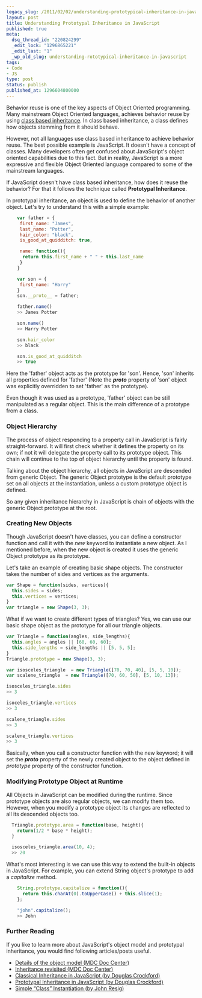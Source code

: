 ```yaml
---
legacy_slug: /2011/02/02/understanding-prototypical-inheritance-in-javascript
layout: post
title: Understanding Prototypal Inheritance in JavaScript
published: true
meta:
  dsq_thread_id: "220824299"
  _edit_lock: "1296865221"
  _edit_last: "1"
  _wp_old_slug: understanding-rototypical-inheritance-in-javascript
tags:
- Code
- JS
type: post
status: publish
published_at: 1296604800000
---
```

Behavior reuse is one of the key aspects of Object Oriented programming. Many mainstream Object Oriented languages, achieves behavior reuse by using <a href="http://en.wikipedia.org/wiki/Class-based_programming">class based inheritance</a>. In class based inheritance, a class defines how objects stemming from it should behave.

However, not all languages use class based inheritance to achieve behavior reuse. The best possible example is JavaScript. It doesn't have a concept of classes. Many developers often get confused about JavaScript's object oriented capabilities due to this fact. But in reality, JavaScript is a more expressive and flexible Object Oriented language compared to some of the mainstream languages.

If JavaScript doesn't have class based inheritance, how does it reuse the behavior? For that it follows the technique called <strong>Prototypal Inheritance</strong>. 

In prototypal inheritance, an object is used to define the behavior of another object. Let's try to understand this with a simple example:

```javascript
    var father = {
     first_name: "James", 
     last_name: "Potter",
     hair_color: "black",
     is_good_at_quidditch: true,

     name: function(){
      return this.first_name + " " + this.last_name
     }
    }

    var son = {
     first_name: "Harry" 
    }
    son.__proto__ = father;

    father.name()
    >> James Potter

    son.name()
    >> Harry Potter

    son.hair_color
    >> black

    son.is_good_at_quidditch
    >> true
```

Here the 'father' object acts as the prototype for 'son'. Hence, 'son' inherits all properties defined for 'father' (Note the <em>__proto__</em> property of 'son' object was explicitly overridden to set 'father' as the prototype). 

Even though it was used as a prototype, 'father' object can be still manipulated as a regular object. This is the main difference of a prototype from a class.

<h3>Object Hierarchy</h3>

The process of object responding to a property call in JavaScript is fairly straight-forward. It will first check whether it defines the property on its own; if not it will delegate the property call to its prototype object. This chain will continue to the top of object hierarchy until the property is found.

Talking about the object hierarchy, all objects in JavaScript are descended from generic Object. The generic Object prototype is the default prototype set on all objects at the instantiation, unless a custom prototype object is defined. 

So any given inheritance hierarchy in JavaScript is chain of objects with the generic Object prototype at the root. 

<h3>Creating New Objects</h3>

Though JavaScript doesn't have classes, you can define a constructor function and call it with the <em>new</em> keyword to instantiate a new object. As I mentioned before, when the new object is created it uses the generic Object prototype as its prototype. 

Let's take an example of creating basic shape objects. The constructor takes the number of sides and vertices as the arguments.

```javascript
var Shape = function(sides, vertices){
  this.sides = sides; 
  this.vertices = vertices; 
}
var triangle = new Shape(3, 3);
```

What if we want to create different types of triangles? Yes, we can use our basic shape object as the prototype for all our triangle objects.

```javascript
var Triangle = function(angles, side_lengths){
  this.angles = angles || [60, 60, 60]; 
  this.side_lengths = side_lengths || [5, 5, 5]; 
}
Triangle.prototype = new Shape(3, 3);

var isosceles_triangle  = new Triangle([70, 70, 40], [5, 5, 10]);
var scalene_triangle  = new Triangle([70, 60, 50], [5, 10, 13]);

isosceles_triangle.sides
>> 3

isoceles_triangle.vertices
>> 3

scalene_triangle.sides
>> 3

scalene_triangle.vertices
>> 3

```

Basically, when you call a constructor function with the new keyword; it will set the <em>__proto__</em> property of the newly created object to the object defined in <em>prototype</em> property of the constructor function.

<h3>Modifying Prototype Object at Runtime</h3>

All Objects in JavaScript can be modified during the runtime. Since prototype objects are also regular objects, we can modify them too. However, when you modify a prototype object its changes are reflected to all its descended objects too.  

```javascript
  Triangle.prototype.area = function(base, height){
    return(1/2 * base * height);
  }

  isosceles_triangle.area(10, 4); 
  >> 20
```

What's most interesting is we can use this way to extend the built-in objects in JavaScript. For example, you can extend String object's prototype to add a <em>capitalize</em> method.

```javascript
    String.prototype.capitalize = function(){
      return this.charAt(0).toUpperCase() + this.slice(1);
    };

    "john".capitalize();
    >> John
```

<h3>Further Reading</h3>

If you like to learn more about JavaScript's object model and prototypal inheritance, you would find following articles/posts useful.

<ul>
<li><a href="https://developer.mozilla.org/en/JavaScript/Guide/Details_of_the_Object_Model">Details of the object model (MDC Doc Center)</a></li>
<li><a href="https://developer.mozilla.org/en/JavaScript/Guide/Inheritance_Revisited">Inheritance revisited (MDC Doc Center)</a></li>
<li><a href="http://www.crockford.com/javascript/inheritance.html">Classical Inheritance in JavaScript (by Douglas Crockford)</a></li>
<li><a href="http://javascript.crockford.com/prototypal.html">Prototypal Inheritance in JavaScript (by Douglas Crockford)</a></li>
<li><a href="http://ejohn.org/blog/simple-class-instantiation/#postcomment">Simple “Class” Instantiation (by John Resig)</a></li>
